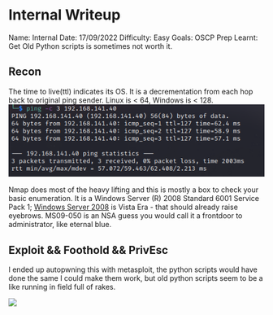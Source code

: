 # Internal Writeup
Name: Internal
Date:  17/09/2022
Difficulty:  Easy
Goals:  OSCP Prep
Learnt: Get Old Python scripts is sometimes not worth it. 

## Recon

The time to live(ttl) indicates its OS. It is a decrementation from each hop back to original ping sender. Linux is < 64, Windows is < 128.
![ping](Screenshots/ping.png)

Nmap does most of the heavy lifting and this is mostly a box to check your basic enumeration. It is a Windows Server (R) 2008 Standard 6001 Service Pack 1; [Windows Server 2008](https://en.wikipedia.org/wiki/Windows_Server_2008) is Vista Era - that should already raise eyebrows. MS09-050 is an NSA guess you would call it a frontdoor to administrator, like eternal blue.

## Exploit && Foothold && PrivEsc
I ended  up autopwning this with metasploit, the python scripts would have done the same I could make them work, but old python scripts seem to be a like running in field full of rakes.

![](metasploit.png)
